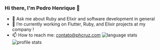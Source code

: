 ### Hi there, I'm Pedro Henrique 👋
- 💬 Ask me about Ruby and Elixir and software development in general
- 🔭 I’m currently working on Flutter, Ruby, and Elixir projects at my company [](phcruz.com)!
- 📫 How to reach me: contato@phcruz.com
![language stats](https://github-readme-stats.vercel.app/api/top-langs/?username=phinfonet&layout=compact&langs_count=10&theme=dark)
![profile stats](https://github-readme-stats.vercel.app/api?username=phinfonet&theme=dark&show_icons=true)
<!--
**phinfonet/phinfonet** is a ✨ _special_ ✨ repository because its `README.md` (this file) appears on your GitHub profile.

Here are some ideas to get you started:


- 🌱 I’m currently learning ...
- 👯 I’m looking to collaborate on ...
- 🤔 I’m looking for help with ...


- 😄 Pronouns: ...
- ⚡ Fun fact: ...
-->
